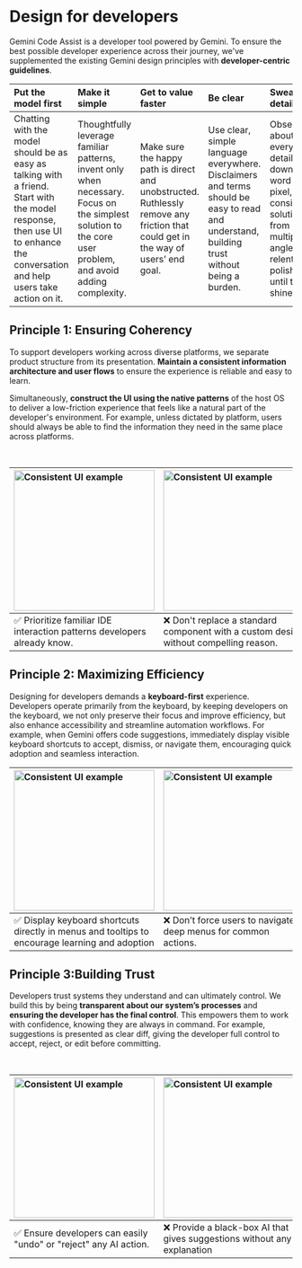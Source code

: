 # Design for developers

Gemini Code Assist is a developer tool powered by Gemini. To ensure the best possible developer experience across their journey, we've supplemented the existing Gemini design principles with **developer-centric guidelines**. 

|Put the model first | Make it simple | Get to value faster | Be clear |  Sweat the details |
| :--- | :--- | :--- | :--- | :---|
| Chatting with the model should be as easy as talking with a friend. Start with the model response, then use UI to enhance the conversation and help users take action on it.  | Thoughtfully leverage familiar patterns, invent only when necessary. Focus on the simplest solution to the core user problem, and avoid adding complexity. | Make sure the happy path is direct and unobstructed. Ruthlessly remove any friction that could get in the way of users’ end goal. | Use clear, simple language everywhere. Disclaimers and terms should be easy to read and understand, building trust without being a burden. | Obsess about every detail, down to the word or pixel, considering solutions from multiple angles and relentlessly polishing until they shine. |


## Principle 1: Ensuring Coherency

To support developers working across diverse platforms, we separate product structure from its presentation. **Maintain a consistent information architecture and user flows** to ensure the experience is reliable and easy to learn. 

Simultaneously, **construct the UI using the native patterns** of the host OS to deliver a low-friction experience that feels like a natural part of the developer's environment. For example, unless dictated by platform, users should always be able to find the information they need in the same place across platforms. 

<br>

|<img src="https://drive.google.com/file/d/1ecrUC7-lAlqkNWrJY6W8iKAqLXswV72n/view?usp=drive_link&resourcekey=0-Kt8hBAc_G1SH6p2JCM-Z-g" alt="Consistent UI example" width="250"> |<img src="path/to/your_consistent_image.png" alt="Consistent UI example" width="250"> |<img src="path/to/your_consistent_image.png" alt="Consistent UI example" width="250"> |
| :--- | :--- | :--- |
| ✅ Prioritize familiar IDE interaction patterns developers already know. | ❌   Don't replace a standard component with a custom design without compelling reason. | ❌  Do not enforce consistency by forcing one platform's UI onto another. |


## Principle 2: Maximizing Efficiency 

Designing for developers demands a **keyboard-first** experience. Developers operate primarily from the keyboard, by keeping developers on the keyboard, we not only preserve their focus and improve efficiency, but also enhance accessibility and streamline automation workflows. For example, when Gemini offers code suggestions, immediately display visible keyboard shortcuts to accept, dismiss, or navigate them, encouraging quick adoption and seamless interaction.

|<img src="path/to/your_consistent_image.png" alt="Consistent UI example" width="250"> |<img src="path/to/your_consistent_image.png" alt="Consistent UI example" width="250"> |
| :--- | :--- | 
| ✅ Display keyboard shortcuts directly in menus and tooltips to encourage learning and adoption  | ❌  Don’t force users to navigate deep menus for common actions. | 


## Principle 3:Building Trust

Developers trust systems they understand and can ultimately control. We build this by being **transparent about our system’s processes** and **ensuring the developer has the final control**. This empowers them to work with confidence, knowing they are always in command. For example, suggestions is presented as clear diff, giving the developer full control to accept, reject, or edit before committing.

<br>

|<img src="path/to/your_consistent_image.png" alt="Consistent UI example" width="250"> |<img src="path/to/your_consistent_image.png" alt="Consistent UI example" width="250"> |
| :--- | :--- |
| ✅  Ensure developers can easily "undo" or "reject" any AI action. | ❌   Provide a black-box AI that gives suggestions without any explanation | 

